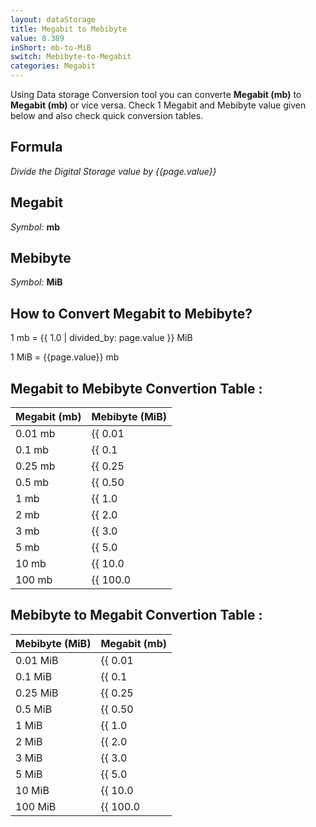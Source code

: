```yaml
---
layout: dataStorage
title: Megabit to Mebibyte
value: 8.389
inShort: mb-to-MiB
switch: Mebibyte-to-Megabit
categories: Megabit
---
```


Using Data storage Conversion tool you can converte **Megabit (mb)** to **Megabit (mb)** or vice versa. Check 1 Megabit and Mebibyte value given below and also check quick conversion tables.

## Formula
*Divide the Digital Storage value by {{page.value}}*

## Megabit
*Symbol:* **mb**

## Mebibyte
*Symbol:* **MiB**

## How to Convert Megabit to Mebibyte?

1 mb = {{ 1.0 | divided_by: page.value }} MiB

1 MiB = {{page.value}} mb


## Megabit to Mebibyte Convertion Table :

| Megabit (mb) | Mebibyte (MiB) |
| ---- | ---- |
| 0.01 mb | {{ 0.01 | divided_by: page.value }} MiB |
| 0.1 mb | {{ 0.1 | divided_by: page.value }} MiB |
| 0.25 mb | {{ 0.25 | divided_by: page.value }} MiB |
| 0.5 mb | {{ 0.50 | divided_by: page.value }} MiB |
| 1 mb | {{ 1.0 | divided_by: page.value }} MiB |
| 2 mb | {{ 2.0 | divided_by: page.value }} MiB |
| 3 mb | {{ 3.0 | divided_by: page.value }} MiB |
| 5 mb | {{ 5.0 | divided_by: page.value }} MiB |
| 10 mb | {{ 10.0 | divided_by: page.value }} MiB |
| 100 mb | {{ 100.0 | divided_by: page.value }} MiB |

## Mebibyte to Megabit Convertion Table :

| Mebibyte (MiB) | Megabit (mb) |
| ---- | ---- |
| 0.01 MiB | {{ 0.01 | times: page.value }} mb |
| 0.1 MiB | {{ 0.1 | times: page.value }} mb |
| 0.25 MiB | {{ 0.25 | times: page.value }} mb |
| 0.5 MiB | {{ 0.50 | times: page.value }} mb |
| 1 MiB | {{ 1.0 | times: page.value }} mb |
| 2 MiB | {{ 2.0 | times: page.value }} mb |
| 3 MiB | {{ 3.0 | times: page.value }} mb |
| 5 MiB | {{ 5.0 | times: page.value }} mb |
| 10 MiB | {{ 10.0 | times: page.value }} mb |
| 100 MiB | {{ 100.0 | times: page.value }} mb |


<script>
document.getElementById('selectInput')[6].selected = true
document.getElementById('selectOutput')[9].selected = true
</script>
